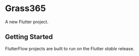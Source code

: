 # Grass365

A new Flutter project.

## Getting Started

FlutterFlow projects are built to run on the Flutter _stable_ release.
